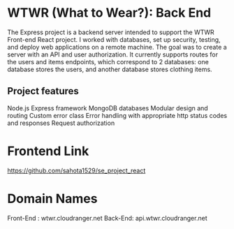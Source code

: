 # WTWR (What to Wear?): Back End

The Express project is a backend server intended to support the WTWR Front-end React project. I worked with databases, set up security, testing, and deploy web applications on a remote machine. The goal was to create a server with an API and user authorization.
It currently supports routes for the users and items endpoints, which correspond to 2 databases: one database stores the users, and another database stores clothing items.

## Project features

Node.js
Express framework
MongoDB databases
Modular design and routing
Custom error class
Error handling with appropriate http status codes and responses
Request authorization

# Frontend Link

https://github.com/sahota1529/se_project_react

# Domain Names

Front-End : wtwr.cloudranger.net
Back-End: api.wtwr.cloudranger.net
